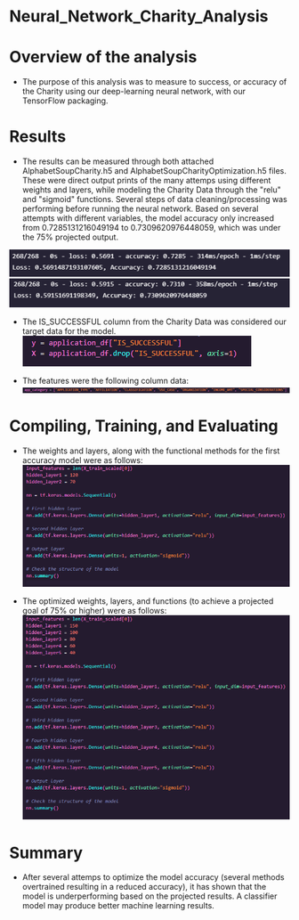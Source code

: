 # Neural_Network_Charity_Analysis

# Overview of the analysis
* The purpose of this analysis was to measure to success, or accuracy of the Charity using our deep-learning neural network, with our TensorFlow packaging. 

# Results
* The results can be measured through both attached AlphabetSoupCharity.h5 and AlphabetSoupCharityOptimization.h5 files. These were direct output prints of the many attemps using different weights and layers, while modeling the Charity Data through the "relu" and "sigmoid" functions. Several steps of data cleaning/processing was performing before running the neural network. Based on several attempts with different variables, the model accuracy only increased from 0.7285131216049194 to 0.7309620976448059, which was under the 75% projected output. 

![accuracy](https://github.com/dwest85/Neural_Network_Charity_Analysis/blob/main/markdownpics/accuracy.PNG)
![accuracy_opt](https://github.com/dwest85/Neural_Network_Charity_Analysis/blob/main/markdownpics/accuracy_opt.PNG)

* The IS_SUCCESSFUL column from the Charity Data was considered our target data for the model.
![target_features](https://github.com/dwest85/Neural_Network_Charity_Analysis/blob/main/markdownpics/target_features.PNG)

* The features were the following column data:
![features](https://github.com/dwest85/Neural_Network_Charity_Analysis/blob/main/markdownpics/features.PNG)

# Compiling, Training, and Evaluating
* The weights and layers, along with the functional methods for the first accuracy model were as follows:
![weightsandlayers](https://github.com/dwest85/Neural_Network_Charity_Analysis/blob/main/markdownpics/weightsandlayers.PNG)

* The optimized weights, layers, and functions (to achieve a projected goal of 75% or higher) were as follows:
![weightsandlayersopt](https://github.com/dwest85/Neural_Network_Charity_Analysis/blob/main/markdownpics/weightsandlayersopt.PNG)

# Summary
* After several attemps to optimize the model accuracy (several methods overtrained resulting in a reduced accuracy), it has shown that the model is underperforming based on the projected results. A classifier model may produce better machine learning results.
